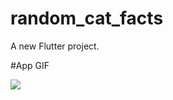 # random_cat_facts

A new Flutter project.

#App GIF


![](https://github.com/Vi4697/random_cat_facts/blob/master/SimulatorScreen.gif)

